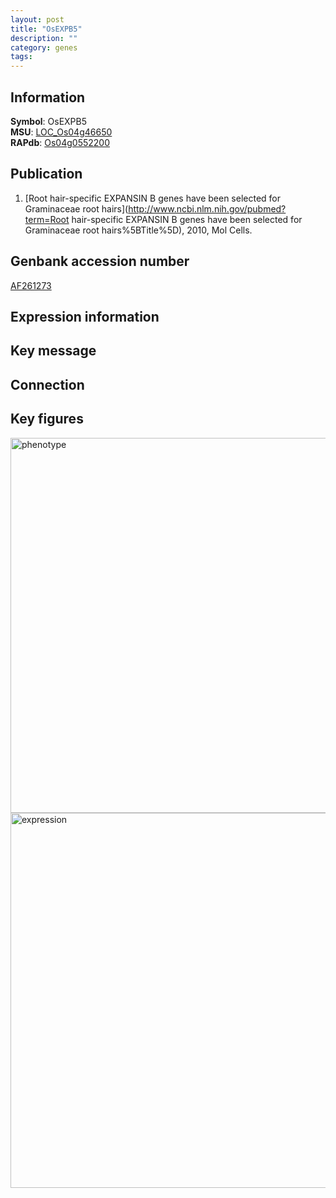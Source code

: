 ```yaml
---
layout: post
title: "OsEXPB5"
description: ""
category: genes
tags: 
---
```


## Information
__Symbol__: OsEXPB5  
__MSU__: [LOC_Os04g46650](http://rice.plantbiology.msu.edu/cgi-bin/ORF_infopage.cgi?orf=LOC_Os04g46650)  
__RAPdb__: [Os04g0552200](http://rapdb.dna.affrc.go.jp/viewer/gbrowse_details/irgsp1?name=Os04g0552200)  

## Publication
1. [Root hair-specific EXPANSIN B genes have been selected for Graminaceae root hairs](http://www.ncbi.nlm.nih.gov/pubmed?term=Root hair-specific EXPANSIN B genes have been selected for Graminaceae root hairs%5BTitle%5D), 2010, Mol Cells.

## Genbank accession number
[AF261273](http://www.ncbi.nlm.nih.gov/nuccore/AF261273)  

## Expression information

## Key message

## Connection

## Key figures
<img src="http://ricencode.github.io/images/OsEXPB5.pheno.png" alt="phenotype"  style="width: 600px;"/>

<img src="http://ricencode.github.io/images/OsEXPB5.exp.png" alt="expression"  style="width: 600px;"/>


